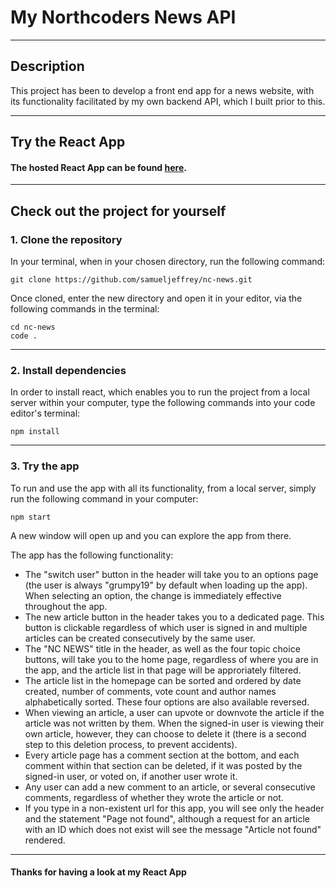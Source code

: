 # My Northcoders News API

---

## Description

This project has been to develop a front end app for a news website, with its functionality facilitated by my own backend API, which I built prior to this.

---

## Try the React App

#### The hosted React App can be found [here](https://samuel-jeffrey-nc-news.netlify.app/).

---

## Check out the project for yourself

### 1. Clone the repository

In your terminal, when in your chosen directory, run the following command:

```http
git clone https://github.com/samueljeffrey/nc-news.git
```

Once cloned, enter the new directory and open it in your editor, via the following commands in the terminal:

```http
cd nc-news
code .
```

---

### 2. Install dependencies

In order to install react, which enables you to run the project from a local server within your computer, type the following commands into your code editor's terminal:

```http
npm install
```

---

### 3. Try the app

To run and use the app with all its functionality, from a local server, simply run the following command in your computer:

```http
npm start
```

A new window will open up and you can explore the app from there.

The app has the following functionality:

- The "switch user" button in the header will take you to an options page (the user is always "grumpy19" by default when loading up the app). When selecting an option, the change is immediately effective throughout the app.
- The new article button in the header takes you to a dedicated page. This button is clickable regardless of which user is signed in and multiple articles can be created consecutively by the same user.
- The "NC NEWS" title in the header, as well as the four topic choice buttons, will take you to the home page, regardless of where you are in the app, and the article list in that page will be approriately filtered.
- The article list in the homepage can be sorted and ordered by date created, number of comments, vote count and author names alphabetically sorted. These four options are also available reversed.
- When viewing an article, a user can upvote or downvote the article if the article was not written by them. When the signed-in user is viewing their own article, however, they can choose to delete it (there is a second step to this deletion process, to prevent accidents).
- Every article page has a comment section at the bottom, and each comment within that section can be deleted, if it was posted by the signed-in user, or voted on, if another user wrote it.
- Any user can add a new comment to an article, or several consecutive comments, regardless of whether they wrote the article or not.
- If you type in a non-existent url for this app, you will see only the header and the statement "Page not found", although a request for an article with an ID which does not exist will see the message "Article not found" rendered.

---

#### Thanks for having a look at my React App
